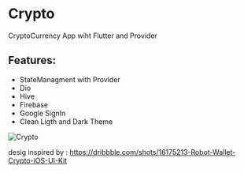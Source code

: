 # Crypto

CryptoCurrency App wiht Flutter and Provider

## Features:

* StateManagment with Provider 
* Dio
* Hive
* Firebase
* Google SignIn
* Clean Ligth and Dark Theme


![Crypto](https://user-images.githubusercontent.com/72824898/185360858-7485ae41-3a15-40a6-95a5-685b50487ce6.png)


desig inspired by : https://dribbble.com/shots/16175213-Robot-Wallet-Crypto-iOS-UI-Kit
